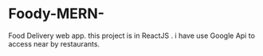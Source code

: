 # Foody-MERN-
Food Delivery web app. 
this project is in ReactJS .
i have use Google Api to access near by restaurants.
